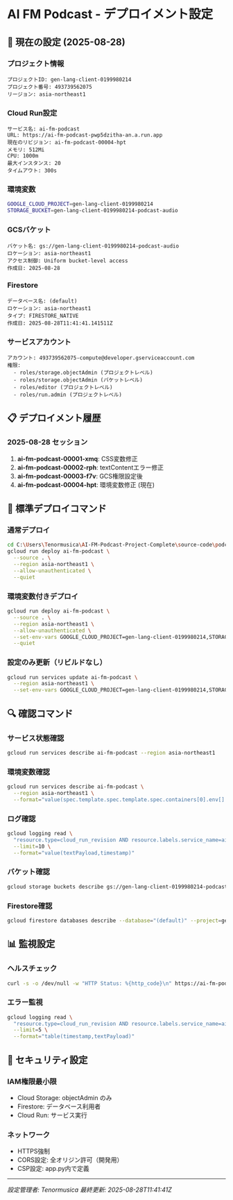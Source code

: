 # AI FM Podcast - デプロイメント設定

## 🔧 現在の設定 (2025-08-28)

### プロジェクト情報
```
プロジェクトID: gen-lang-client-0199980214
プロジェクト番号: 493739562075
リージョン: asia-northeast1
```

### Cloud Run設定
```
サービス名: ai-fm-podcast
URL: https://ai-fm-podcast-pwp5dzitha-an.a.run.app
現在のリビジョン: ai-fm-podcast-00004-hpt
メモリ: 512Mi
CPU: 1000m
最大インスタンス: 20
タイムアウト: 300s
```

### 環境変数
```bash
GOOGLE_CLOUD_PROJECT=gen-lang-client-0199980214
STORAGE_BUCKET=gen-lang-client-0199980214-podcast-audio
```

### GCSバケット
```
バケット名: gs://gen-lang-client-0199980214-podcast-audio
ロケーション: asia-northeast1
アクセス制御: Uniform bucket-level access
作成日: 2025-08-28
```

### Firestore
```
データベース名: (default)
ロケーション: asia-northeast1
タイプ: FIRESTORE_NATIVE
作成日: 2025-08-28T11:41:41.141511Z
```

### サービスアカウント
```
アカウント: 493739562075-compute@developer.gserviceaccount.com
権限:
  - roles/storage.objectAdmin (プロジェクトレベル)
  - roles/storage.objectAdmin (バケットレベル)
  - roles/editor (プロジェクトレベル)
  - roles/run.admin (プロジェクトレベル)
```

## 📋 デプロイメント履歴

### 2025-08-28 セッション
1. **ai-fm-podcast-00001-xmq**: CSS変数修正
2. **ai-fm-podcast-00002-rph**: textContentエラー修正
3. **ai-fm-podcast-00003-f7v**: GCS権限設定後
4. **ai-fm-podcast-00004-hpt**: 環境変数修正 (現在)

## 🚀 標準デプロイコマンド

### 通常デプロイ
```bash
cd C:\Users\Tenormusica\AI-FM-Podcast-Project-Complete\source-code\podcast-cloud-app
gcloud run deploy ai-fm-podcast \
  --source . \
  --region asia-northeast1 \
  --allow-unauthenticated \
  --quiet
```

### 環境変数付きデプロイ
```bash
gcloud run deploy ai-fm-podcast \
  --source . \
  --region asia-northeast1 \
  --allow-unauthenticated \
  --set-env-vars GOOGLE_CLOUD_PROJECT=gen-lang-client-0199980214,STORAGE_BUCKET=gen-lang-client-0199980214-podcast-audio \
  --quiet
```

### 設定のみ更新（リビルドなし）
```bash
gcloud run services update ai-fm-podcast \
  --region asia-northeast1 \
  --set-env-vars GOOGLE_CLOUD_PROJECT=gen-lang-client-0199980214,STORAGE_BUCKET=gen-lang-client-0199980214-podcast-audio
```

## 🔍 確認コマンド

### サービス状態確認
```bash
gcloud run services describe ai-fm-podcast --region asia-northeast1
```

### 環境変数確認
```bash
gcloud run services describe ai-fm-podcast \
  --region asia-northeast1 \
  --format="value(spec.template.spec.template.spec.containers[0].env[].name,spec.template.spec.template.spec.containers[0].env[].value)"
```

### ログ確認
```bash
gcloud logging read \
  "resource.type=cloud_run_revision AND resource.labels.service_name=ai-fm-podcast" \
  --limit=10 \
  --format="value(textPayload,timestamp)"
```

### バケット確認
```bash
gcloud storage buckets describe gs://gen-lang-client-0199980214-podcast-audio
```

### Firestore確認
```bash
gcloud firestore databases describe --database="(default)" --project=gen-lang-client-0199980214
```

## 📊 監視設定

### ヘルスチェック
```bash
curl -s -o /dev/null -w "HTTP Status: %{http_code}\n" https://ai-fm-podcast-pwp5dzitha-an.a.run.app/
```

### エラー監視
```bash
gcloud logging read \
  "resource.type=cloud_run_revision AND resource.labels.service_name=ai-fm-podcast AND severity>=ERROR" \
  --limit=5 \
  --format="table(timestamp,textPayload)"
```

## 🔐 セキュリティ設定

### IAM権限最小限
- Cloud Storage: objectAdmin のみ
- Firestore: データベース利用者
- Cloud Run: サービス実行

### ネットワーク
- HTTPS強制
- CORS設定: 全オリジン許可（開発用）
- CSP設定: app.py内で定義

---
*設定管理者: Tenormusica*
*最終更新: 2025-08-28T11:41:41Z*